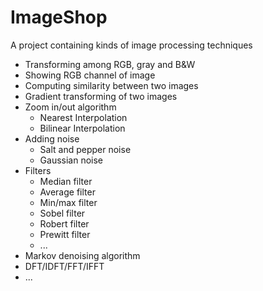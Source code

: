 # ImageShop
A project containing kinds of image processing techniques
* Transforming among RGB, gray and B&W
* Showing RGB channel of image
* Computing similarity between two images
* Gradient transforming of two images
* Zoom in/out algorithm
    * Nearest Interpolation
    * Bilinear Interpolation
* Adding noise
    * Salt and pepper noise
    * Gaussian noise
* Filters
    * Median filter
    * Average filter
    * Min/max filter
    * Sobel filter
    * Robert filter
    * Prewitt filter
    * ...
* Markov denoising algorithm
* DFT/IDFT/FFT/IFFT
* ...
